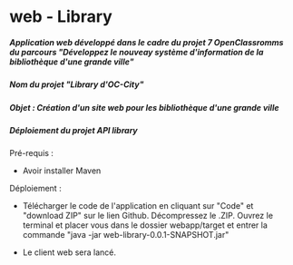# web - Library

##### Application web développé dans le cadre du projet 7 OpenClassromms du parcours "Développez le nouveay système d'information de la bibliothèque d'une grande ville"
##### Nom du projet "Library d'OC-City"

##### Objet : Création d'un site web pour les bibliothèque d'une grande ville

##### Déploiement du projet API library
  
Pré-requis :
 
  - Avoir installer Maven
  
Déploiement :
 
  - Télécharger le code de l'application en cliquant sur "Code" et "download ZIP" sur le lien Github. Décompressez le .ZIP. Ouvrez le terminal et placer vous dans le dossier webapp/target et entrer la commande "java -jar web-library-0.0.1-SNAPSHOT.jar"
  
  - Le client web sera lancé.
